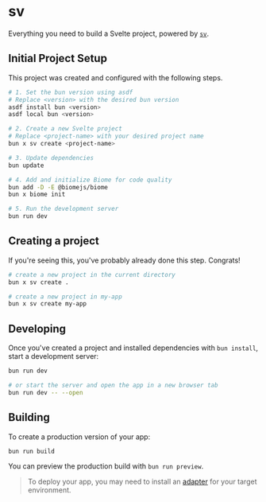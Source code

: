 # sv

Everything you need to build a Svelte project, powered by [`sv`](https://github.com/sveltejs/cli).

## Initial Project Setup

This project was created and configured with the following steps.

```bash
# 1. Set the bun version using asdf
# Replace <version> with the desired bun version
asdf install bun <version>
asdf local bun <version>

# 2. Create a new Svelte project
# Replace <project-name> with your desired project name
bun x sv create <project-name>

# 3. Update dependencies
bun update

# 4. Add and initialize Biome for code quality
bun add -D -E @biomejs/biome
bun x biome init

# 5. Run the development server
bun run dev
```

## Creating a project

If you're seeing this, you've probably already done this step. Congrats!

```bash
# create a new project in the current directory
bun x sv create .

# create a new project in my-app
bun x sv create my-app
```

## Developing

Once you've created a project and installed dependencies with `bun install`, start a development server:

```bash
bun run dev

# or start the server and open the app in a new browser tab
bun run dev -- --open
```

## Building

To create a production version of your app:

```bash
bun run build
```

You can preview the production build with `bun run preview`.

> To deploy your app, you may need to install an [adapter](https://svelte.dev/docs/kit/adapters) for your target environment.